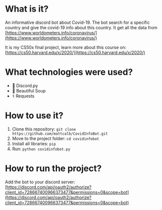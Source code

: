 # What is it?
An informative discord bot about Covid-19. The bot search for a specific country and give the covid-19 info about this country. It get all the data from [https://www.worldometers.info/coronavirus/](https://www.worldometers.info/coronavirus/)

It is my CS50x final project, learn more about this course on: [https://cs50.harvard.edu/x/2020/](https://cs50.harvard.edu/x/2020/)
# What technologies were used?
- 🐍 Discord.py
- 🍲 Beautiful Soup
- ⚕️ Requests
# How to use it?
1. Clone this repository: `git clone https://github.com/mattcalb/CovidInfoBot.git`
2. Move to the project folder: `cd covidinfobot`
3. Install all libraries: `pip`
4. Run: `python covidinfobot.py`
# How to run the project?
Add the bot to your discord server: [https://discord.com/api/oauth2/authorize?client_id=728667400966373477&permissions=0&scope=bot](https://discord.com/api/oauth2/authorize?client_id=728667400966373477&permissions=0&scope=bot)
 
